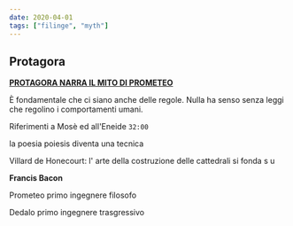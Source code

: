 ```yaml
---
date: 2020-04-01
tags: ["filinge", "myth"]
---
```

## Protagora

[**PROTAGORA NARRA IL MITO DI PROMETEO**](http://www.filosofico.net/Antologia_file/AntologiaP/pplatone8k3kls.htm)

È fondamentale che ci siano anche delle regole. Nulla ha senso senza leggi che regolino i comportamenti umani.

Riferimenti a Mosè ed all'Eneide `32:00`

la poesia poiesis diventa una tecnica

Villard de Honecourt: l' arte della costruzione delle cattedrali si fonda s u

**Francis Bacon**

Prometeo primo ingegnere filosofo

Dedalo primo ingegnere trasgressivo
